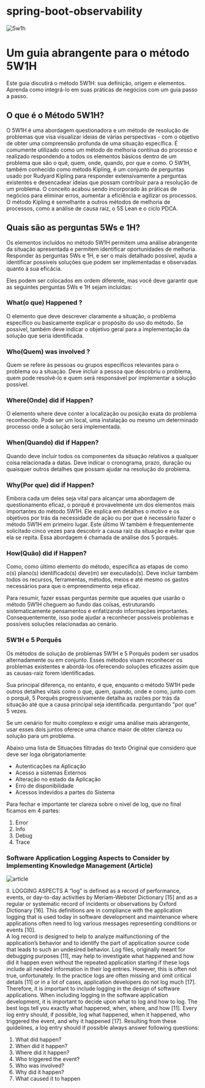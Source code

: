 # spring-boot-observability

![5w1h](https://safetyculture.com/topics/5w1h/)
# Um guia abrangente para o método 5W1H
Este guia discutirá o método 5W1H: sua definição, origem e elementos. Aprenda como integrá-lo em suas práticas de negócios com um guia passo a passo.

## O que é o Método 5W1H?

O 5W1H é uma abordagem questionadora e um método de resolução de problemas que visa visualizar ideias de várias perspectivas - com o objetivo de obter uma compreensão profunda de uma situação específica. É comumente utilizado como um método de melhoria contínua do processo e realizado respondendo a todos os elementos básicos dentro de um problema que são o quê, quem, onde, quando, por que e como.
O 5W1H, também conhecido como método Kipling, é um conjunto de perguntas usado por Rudyard Kipling para responder extensivamente a perguntas existentes e desencadear ideias que possam contribuir para a resolução de um problema. O conceito acabou sendo incorporado às práticas de negócios para eliminar erros, aumentar a eficiência e agilizar os processos.
O método Kipling é semelhante a outros métodos de melhoria de processos, como a análise de causa raiz, o 5S Lean e o ciclo PDCA.

## Quais são as perguntas 5Ws e 1H?
Os elementos incluídos no método 5W1H permitem uma análise abrangente da situação apresentada e permitem identificar oportunidades de melhoria. 
Responder às perguntas 5Ws e 1H, e ser o mais detalhado possível, ajuda a identificar possíveis soluções que podem ser implementadas e observadas 
quanto à sua eficácia.

Eles podem ser colocados em ordem diferente, mas você deve garantir que as seguintes perguntas 5Ws e 1H sejam incluídas:

### What(o que) Happened ?

O elemento que deve descrever claramente a situação, o problema específico ou basicamente explicar o propósito do uso do método. 
Se possível, também deve indicar o objetivo geral para a implementação da solução que seria identificada.

### Who(Quem) was involved ?

Quem se refere às pessoas ou grupos específicos relevantes para o problema ou a situação. 
Deve incluir a pessoa que descobriu o problema, quem pode resolvê-lo e quem será responsável por implementar a solução possível.

### Where(Onde) did if Happen?

O elemento where deve conter a localização ou posição exata do problema reconhecido. 
Pode ser um local, uma instalação ou mesmo um determinado processo onde a solução será implementada.

### When(Quando) did if Happen?

Quando deve incluir todos os componentes da situação relativos a qualquer coisa relacionada a datas. 
Deve indicar o cronograma, prazo, duração ou quaisquer outros detalhes que possam ajudar na resolução do problema.

### Why(Por que) did if Happen?
Embora cada um deles seja vital para alcançar uma abordagem de questionamento eficaz, o porquê é provavelmente um dos elementos mais importantes do método 5W1H. 
Ele explica em detalhes o motivo e os objetivos por trás da necessidade de ação ou por que é necessário fazer o método 5W1H em primeiro lugar. 
Este último W também é frequentemente solicitado cinco vezes para descobrir a causa raiz da situação e evitar 
que ela se repita. Essa abordagem é chamada de análise dos 5 porquês.

### How(Quão) did if Happen?

Como, como último elemento do método, especifica as etapas de como o(s) plano(s) identificado(s) deve(m) ser executado(s). 
Deve incluir também todos os recursos, ferramentas, métodos, meios e até mesmo os gastos necessários para que o empreendimento seja eficaz.

Para resumir, fazer essas perguntas permite que aqueles que usarão o método 5W1H cheguem ao fundo das coisas, estruturando 
sistematicamente pensamentos e enfatizando informações importantes. 
Consequentemente, isso pode ajudar a reconhecer possíveis problemas e possíveis soluções relacionadas ao cenário.

### 5W1H e 5 Porquês

Os métodos de solução de problemas 5W1H e 5 Porquês podem ser usados alternadamente ou em conjunto. 
Esses métodos visam reconhecer os problemas existentes e abordá-los oferecendo soluções eficazes assim que as causas-raiz forem identificadas.

Sua principal diferença, no entanto, é que, enquanto o método 5W1H pede outros detalhes vitais como o que, quem, quando, onde e como, junto com o porquê, 
5 Porquês progressivamente detalha as razões por trás da situação até que a causa principal seja identificada. perguntando "por que" 5 vezes.

Se um cenário for muito complexo e exigir uma análise mais abrangente, usar esses dois juntos oferece uma chance maior de obter clareza ou solução 
para um problema.

Abaixo uma lista de Situações filtradas do texto Original  que considero que deve ser loga obrigatoriamente:
* Autenticações na Aplicação
* Acesso a sistemas Externos
* Alteração no estado da Aplicação
* Erro de disponibilidade
* Acessos indevidos a partes do Sistema

Para fechar e importante ter clareza sobre o nivel de log, que no final ficamos em 4 partes:

1. Error
2. Info
3. Debug
4. Trace

### Software Application Logging Aspects to Consider by Implementing Knowledge Management (Article)
![article](https://www.researchgate.net/publication/308568380_Software_Application_Logging_Aspects_to_Consider_by_Implementing_Knowledge_Management)

II. LOGGING ASPECTS A “log” is defined as a record of performance, events, or day-to-day activities by Meriam-Webster Dictionary [15] 
and as a regular or systematic record of incidents or observations by Oxford Dictionary [16]. 
This definitions are in compliance with the application logging that is used today in software development and maintenance 
where applications often need to log various messages representing conditions or events [10].  
A log record is designed to help to analyze malfunctioning of the application’s behavior and to identify the part of application 
source code that leads to such an undesired behavior. Log files, originally meant for debugging purposes [11], 
may help to investigate what happened and how did it happen even without the repeated application starting if these logs include all 
needed information in their log entries. However, this is often not true, unfortunately. In the practice logs are often missing and omit critical 
details [11] or in a lot of cases, application developers do not log much [17]. Therefore, it is important to include logging in the design of 
software applications.  When including logging in the software application development, it is important to decide upon what to log and how to log. 
The best logs tell you exactly what happened, when, where, and how [11]. 
Every log entry should, if possible, log what happened, when it happened, who triggered the event, and why it happened [17]. 
Resulting from these guidelines, a log entry should if possible always answer following questions: 

1. What did happen?  
2. When did it happen?  
3. Where did it happen?  
4. Who triggered the event?  
5. Who was involved?  
6. Why did it happen?   
7. What caused it to happen

